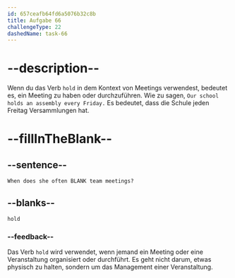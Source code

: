 ```yaml
---
id: 657ceafb64fd6a5076b32c8b
title: Aufgabe 66
challengeType: 22
dashedName: task-66
---
```


# --description--

Wenn du das Verb `hold` in dem Kontext von Meetings verwendest, bedeutet es, ein Meeting zu haben oder durchzuführen. Wie zu sagen, `Our school holds an assembly every Friday.` Es bedeutet, dass die Schule jeden Freitag Versammlungen hat.

# --fillInTheBlank--

## --sentence--

`When does she often BLANK team meetings?`

## --blanks--

`hold`

### --feedback--

Das Verb `hold` wird verwendet, wenn jemand ein Meeting oder eine Veranstaltung organisiert oder durchführt. Es geht nicht darum, etwas physisch zu halten, sondern um das Management einer Veranstaltung.
